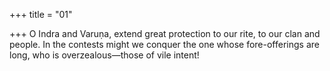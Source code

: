+++
title = "01"

+++
O Indra and Varuṇa, extend great protection to our rite, to our clan and  people.
In the contests might we conquer the one whose fore-offerings are long,  who is overzealous—those of vile intent!